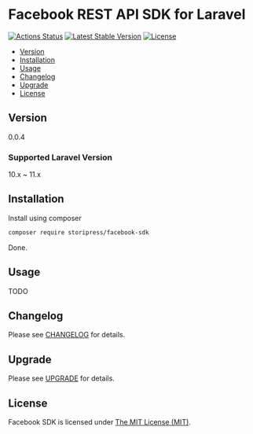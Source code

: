 # Facebook REST API SDK for Laravel

[![Actions Status](https://github.com/storipress/facebook-sdk/workflows/Testing/badge.svg)](https://github.com/storipress/facebook-sdk/actions)
[![Latest Stable Version](https://poser.pugx.org/storipress/facebook-sdk/v/stable)](https://packagist.org/packages/storipress/facebook-sdk)
[![License](https://poser.pugx.org/storipress/facebook-sdk/license)](https://packagist.org/packages/storipress/facebook-sdk)

- [Version](#version)
- [Installation](#installation)
- [Usage](#usage)
- [Changelog](#changelog)
- [Upgrade](#upgrade)
- [License](#license)

## Version

0.0.4

### Supported Laravel Version

10.x ~ 11.x

## Installation

Install using composer

```sh
composer require storipress/facebook-sdk
```

Done.

## Usage

TODO

## Changelog

Please see [CHANGELOG](CHANGELOG.md) for details.

## Upgrade

Please see [UPGRADE](UPGRADE.md) for details.

## License

Facebook SDK is licensed under [The MIT License (MIT)](LICENSE).
